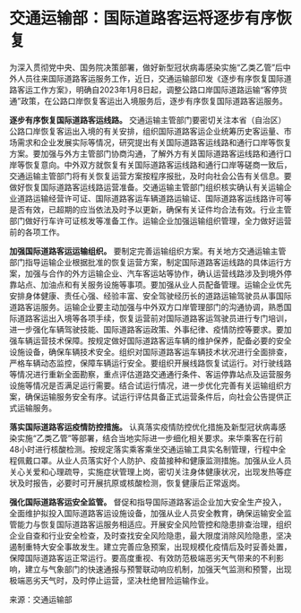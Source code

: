 # 交通运输部：国际道路客运将逐步有序恢复

为深入贯彻党中央、国务院决策部署，做好新型冠状病毒感染实施“乙类乙管”后中外人员往来国际道路客运服务工作，近日，交通运输部印发《逐步有序恢复国际道路客运工作方案》，明确自2023年1月8日起，调整公路口岸国际道路运输“客停货通”政策，在公路口岸恢复客运出入境服务后，逐步有序恢复国际道路客运服务。

**逐步有序恢复国际道路客运线路。**
交通运输主管部门要密切关注本省（自治区）公路口岸恢复客运出入境的有关安排，组织国际道路客运企业统筹历史客运量、市场需求和企业发展实际等情况，研究提出有关国际道路客运线路和通行口岸等恢复方案。要加强与外方主管部门协商沟通，了解外方有关国际道路客运线路和通行口岸等恢复意向。中外双方就恢复有关国际道路客运线路和通行口岸等磋商一致后，交通运输主管部门将有关恢复运营方案按程序报批，及时向社会公告有关信息。要做好恢复国际道路客运线路运营准备。交通运输主管部门组织核实确认有关运输企业道路运输经营许可证、国际道路客运车辆道路运输证、国际道路客运线路许可等是否有效，已超期的应当依法及时予以更新，确保有关证件均合法有效。行业主管部门做好行车许可证核发等准备工作。运输企业加强运输组织管理，全力做好运营前的各项工作。

**加强国际道路客运运输组织。**
要制定完善运输组织方案。有关地方交通运输主管部门指导运输企业根据批准的恢复运营方案，制定国际道路客运线路的具体运行方案，加强与合作的外方运输企业、汽车客运站等协作，确认运营线路涉及到境外停靠站点、加油点和有关服务设施等事项。要加强从业人员配备管理。运输企业优先安排身体健康、责任心强、经验丰富、安全驾驶经历长的道路运输驾驶员从事国际道路客运服务。运输企业要主动加强与中外双方口岸管理部门的沟通协调，熟悉国际道路客运出入境等各项手续，恢复运营前对国际道路客运驾驶员进行专门培训，进一步强化车辆驾驶技能、国际道路客运政策、外事纪律、疫情防控等要求。要加强车辆运营技术保障。按规定做好国际道路客运车辆的维护保养，配备必要的安全设施设备，确保车辆技术安全。组织对国际道路客运车辆技术状况进行全面排查，严格车辆动态监控，保障车辆运行安全。要组织开展线路恢复试运行。对行驶线路等情况进行重新全面勘察，重点评估道路交通通行条件、客运停靠站点及运营服务设施等情况是否满足运行需要。结合试运行情况，进一步优化完善有关运输组织方案，确保运输服务安全有序。试运行评估具备正式运营条件后，向社会公告提供正式运输服务。

**落实国际道路客运疫情防控措施。**
认真落实疫情防控优化措施及新型冠状病毒感染实施“乙类乙管”等部署，结合当地实际进一步细化相关要求。来华乘客在行前48小时进行核酸检测。按规定落实乘客乘坐交通运输工具实名制管理，行程中全程佩戴口罩。从业人员落实好个人防护、疫苗接种和健康监测措施。加强从业人员关心关爱和心理疏导，实施症状管理上岗，密切关注身体健康状况，出现发热等症状及时报告，必要时可开展抗原或核酸检测，恢复健康后正常返岗。

**强化国际道路客运安全监管。**
督促和指导国际道路客运企业加大安全生产投入，全面维护拟投入国际道路客运设施设备，加强从业人员安全教育，确保运输安全监管能力与恢复国际道路客运服务相适应。开展安全风险管控和隐患排查治理，组织企业自查和行业安全检查，及时查找安全风险隐患，最大限度消除风险隐患，坚决遏制重特大安全事故发生。建立完善应急预案，出现规模化疫情后及时妥善处置，保障国际道路客运正常运行。要高度重视、有效防范极端恶劣天气带来的不利影响，建立与气象部门的快速通报与预警联动响应机制，加强天气监测和预警，出现极端恶劣天气时，及时停止运营，坚决杜绝冒险运输作业。

来源：交通运输部


